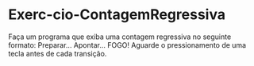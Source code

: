 # Exerc-cio-ContagemRegressiva
Faça um programa que exiba uma contagem regressiva no seguinte formato:  Preparar... Apontar... FOGO! Aguarde o pressionamento de uma tecla antes de cada transição.
